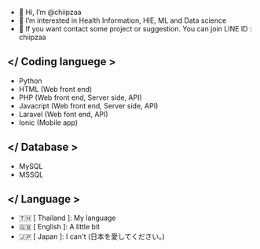 - 👋 Hi, I’m @chiipzaa
- 👀 I’m interested in Health Information, HIE, ML and Data science
- 🌱 If you want contact some project or suggestion. You can join LINE ID : chiipzaa

## </ Coding languege >
- Python
- HTML (Web front end)
- PHP (Web front end, Server side, API)
- Javacript (Web front end, Server side, API)
- Laravel (Web font end, API)
- Ionic (Mobile app)


## </ Database >
- MySQL 
- MSSQL

## </ Language >
- 🇹🇭 [ Thailand ]: My language
- 🇬🇧 [ English ]: A little bit
- 🇯🇵 [ Japan ]: I can't (日本を愛してください。)


<!---
chiipzaa/chiipzaa is a ✨ special ✨ repository because its `README.md` (this file) appears on your GitHub profile.
You can click the Preview link to take a look at your changes.
--->
